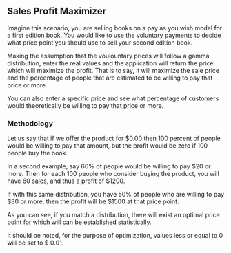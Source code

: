 ## Sales Profit Maximizer

Imagine this scenario, you are selling books on a pay as you wish model for a first edition book. You
would like to use the voluntary payments to decide what price point you should use to sell your second
edition book.

Making the assumption that the voulountary prices will follow a gamma distribution, enter the real values
and the application will return the price which will maximize the profit. That is to say, it will maximize
the sale price and the percentage of people that are estimated to be willing to pay that price or more.

You can also enter a specific price and see what percentage of customers would theoretically be willing
to pay that price or more.

### Methodology

Let us say that if we offer the product for $0.00 then 100 percent of people would be willing to pay
that amount, but the profit would be zero if 100 people buy the book.

In a second example, say 60% of people would be willing to pay $20 or more. Then for each 100 people who
consider buying the product, you will have 60 sales, and thus a profit of $1200.

If with this same distribution, you have 50% of people who are willing to pay $30 or more, then the profit
will be $1500 at that price point.

As you can see, if you match a distribution, there will exist an optimal price point for which will can
be established statistically.

It should be noted, for the purpose of optimization, values less or equal to 0 will be set to $ 0.01.